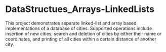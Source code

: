 # DataStructues_Arrays-LinkedLists
This project demonstrates separate linked-list and array based implementations of a database of cities. Supported operations include insertion of new cities, search and deletion of cities by either their name or coordinates, and printing of all cities within a certain distance of another city. 
